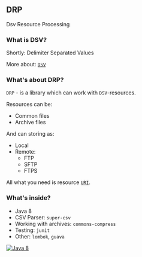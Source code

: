 ## DRP
Dsv Resource Processing

### What is DSV?
Shortly: Delimiter Separated Values

More about: [`DSV`](https://en.wikipedia.org/wiki/Delimiter-separated_values)

### What's about DRP?
`DRP` - is a library which can work with `DSV`-resources.

Resources can be:
* Common files
* Archive files

And can storing as:
* Local
* Remote:
    * FTP
    * SFTP
    * FTPS

All what you need is resource [`URI`](https://en.wikipedia.org/wiki/Uniform_Resource_Identifier).

### What's inside?
* Java 8 
* CSV Parser: `super-csv`
* Working with archives: `commons-compress`
* Testing: `junit`
* Other: `lombok`, `guava`


[![Java 8](https://img.shields.io/badge/java-8-brightgreen.svg)](#java-8)

